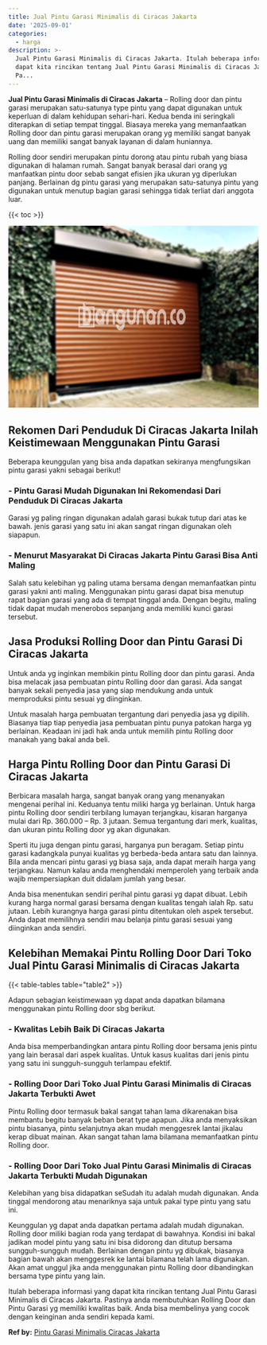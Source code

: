 ```yaml
---
title: Jual Pintu Garasi Minimalis di Ciracas Jakarta
date: '2025-09-01'
categories:
  - harga
description: >-
  Jual Pintu Garasi Minimalis di Ciracas Jakarta. Itulah beberapa informasi yang
  dapat kita rincikan tentang Jual Pintu Garasi Minimalis di Ciracas Jakarta.
  Pa...
---
```


**Jual Pintu Garasi Minimalis di Ciracas Jakarta** – Rolling door dan pintu garasi merupakan satu-satunya type pintu yang dapat digunakan untuk keperluan di dalam kehidupan sehari-hari. Kedua benda ini seringkali diterapkan di setiap tempat tinggal. Biasaya mereka yang memanfaatkan Rolling door dan pintu garasi merupakan orang yg memiliki sangat banyak uang dan memiliki sangat banyak layanan di dalam huniannya.

Rolling door sendiri merupakan pintu dorong atau pintu rubah yang biasa digunakan di halaman rumah. Sangat banyak berasal dari orang yg manfaatkan pintu door sebab sangat efisien jika ukuran yg diperlukan panjang. Berlainan dg pintu garasi yang merupakan satu-satunya pintu yang digunakan untuk menutup bagian garasi sehingga tidak terliat dari anggota luar.

{{< toc >}}

![Jual Pintu Garasi Minimalis di Ciracas Jakarta](/images/pintu-garasi-55.png)

## Rekomen Dari Penduduk Di Ciracas Jakarta Inilah Keistimewaan Menggunakan Pintu Garasi

Beberapa keunggulan yang bisa anda dapatkan sekiranya mengfungsikan pintu garasi yakni sebagai berikut!

### \- Pintu Garasi Mudah Digunakan Ini Rekomendasi Dari Penduduk Di Ciracas Jakarta

Garasi yg paling ringan digunakan adalah garasi bukak tutup dari atas ke bawah. jenis garasi yang satu ini akan sangat ringan digunakan oleh siapapun.

### \- Menurut Masyarakat Di Ciracas Jakarta Pintu Garasi Bisa Anti Maling

Salah satu kelebihan yg paling utama bersama dengan memanfaatkan pintu garasi yakni anti maling. Menggunakan pintu garasi dapat bisa menutup rapat bagian garasi yang ada di tempat tinggal anda. Dengan begitu, maling tidak dapat mudah menerobos sepanjang anda memiliki kunci garasi tersebut.

## Jasa Produksi Rolling Door dan Pintu Garasi Di Ciracas Jakarta

Untuk anda yg inginkan membikin pintu Rolling door dan pintu garasi. Anda bisa melacak jasa pembuatan pintu Rolling door dan garasi. Ada sangat banyak sekali penyedia jasa yang siap mendukung anda untuk memproduksi pintu sesuai yg diinginkan.

Untuk masalah harga pembuatan tergantung dari penyedia jasa yg dipilih. Biasanya tiap tiap penyedia jasa pembuatan pintu punya patokan harga yg berlainan. Keadaan ini jadi hak anda untuk memilih pintu Rolling door manakah yang bakal anda beli.

## Harga Pintu Rolling Door dan Pintu Garasi Di Ciracas Jakarta

Berbicara masalah harga, sangat banyak orang yang menanyakan mengenai perihal ini. Keduanya tentu miliki harga yg berlainan. Untuk harga pintu Rolling door sendiri terbilang lumayan terjangkau, kisaran harganya mulai dari Rp. 360.000 – Rp. 3 jutaan. Semua tergantung dari merk, kualitas, dan ukuran pintu Rolling door yg akan digunakan.

Sperti itu juga dengan pintu garasi, harganya pun beragam. Setiap pintu garasi kadangkala punyai kualitas yg berbeda-beda antara satu dan lainnya. Bila anda mencari pintu garasi yg biasa saja, anda dapat meraih harga yang terjangkau. Namun kalau anda menghendaki memperoleh yang terbaik anda wajib mempersiapkan duit didalam jumlah yang besar.

Anda bisa menentukan sendiri perihal pintu garasi yg dapat dibuat. Lebih kurang harga normal garasi bersama dengan kualitas tengah ialah Rp. satu jutaan. Lebih kurangnya harga garasi pintu ditentukan oleh aspek tersebut. Anda dapat memilihnya sendiri mau belanja pintu garasi sesuai yang diinginkan anda sendiri.

## Kelebihan Memakai Pintu Rolling Door Dari Toko Jual Pintu Garasi Minimalis di Ciracas Jakarta

{{< table-tables table="table2" >}}

Adapun sebagian keistimewaan yg dapat anda dapatkan bilamana menggunakan pintu Rolling door sbg berikut.

### \- Kwalitas Lebih Baik Di Ciracas Jakarta

Anda bisa memperbandingkan antara pintu Rolling door bersama jenis pintu yang lain berasal dari aspek kualitas. Untuk kasus kualitas dari jenis pintu yang satu ini sungguh-sungguh terlampau efektif.

### \- Rolling Door Dari Toko Jual Pintu Garasi Minimalis di Ciracas Jakarta Terbukti Awet

Pintu Rolling door termasuk bakal sangat tahan lama dikarenakan bisa membantu begitu banyak beban berat type apapun. Jika anda menyaksikan pintu biasanya, pintu selanjutnya akan mudah menggesrek lantai jikalau kerap dibuat mainan. Akan sangat tahan lama bilamana memanfaatkan pintu Rolling door.

### \- Rolling Door Dari Toko Jual Pintu Garasi Minimalis di Ciracas Jakarta Terbukti Mudah Digunakan

Kelebihan yang bisa didapatkan seSudah itu adalah mudah digunakan. Anda tinggal mendorong atau menariknya saja untuk pakai type pintu yang satu ini.

Keunggulan yg dapat anda dapatkan pertama adalah mudah digunakan. Rolling door miliki bagian roda yang terdapat di bawahnya. Kondisi ini bakal jadikan model pintu yang satu ini bisa didorong dan ditutup bersama sungguh-sungguh mudah. Berlainan dengan pintu yg dibukak, biasanya bagian bawah akan menggesrek ke lantai bilamana telah lama digunakan. Akan amat unggul jika anda menggunakan pintu Rolling door dibandingkan bersama type pintu yang lain.

Itulah beberapa informasi yang dapat kita rincikan tentang Jual Pintu Garasi Minimalis di Ciracas Jakarta. Pastinya anda membutuhkan Rolling Door dan Pintu Garasi yg memiliki kwalitas baik. Anda bisa membelinya yang cocok dengan keinginan anda sendiri kepada kami.

**Ref by:** [Pintu Garasi Minimalis Ciracas Jakarta](https://id.wikipedia.org/wiki/Pintu)
